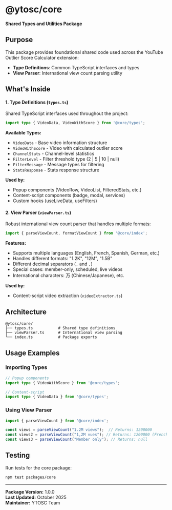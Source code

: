 # @ytosc/core

**Shared Types and Utilities Package**

## Purpose

This package provides foundational shared code used across the YouTube Outlier Score Calculator extension:

- **Type Definitions**: Common TypeScript interfaces and types
- **View Parser**: International view count parsing utility

## What's Inside

#### 1. Type Definitions (`types.ts`)

Shared TypeScript interfaces used throughout the project:

```typescript
import type { VideoData, VideoWithScore } from '@core/types';
```

**Available Types:**
- `VideoData` - Base video information structure
- `VideoWithScore` - Video with calculated outlier score
- `ChannelStats` - Channel-level statistics
- `FilterLevel` - Filter threshold type (2 | 5 | 10 | null)
- `FilterMessage` - Message types for filtering
- `StatsResponse` - Stats response structure

**Used by:**
- Popup components (VideoRow, VideoList, FilteredStats, etc.)
- Content-script components (badge, modal, services)
- Custom hooks (useLiveData, useFilters)

#### 2. View Parser (`viewParser.ts`)

Robust international view count parser that handles multiple formats:

```typescript
import { parseViewCount, formatViewCount } from '@core/index';
```

**Features:**
- Supports multiple languages (English, French, Spanish, German, etc.)
- Handles different formats: "1.2K", "12M", "1.5B"
- Different decimal separators (`.` and `,`)
- Special cases: member-only, scheduled, live videos
- International characters: 万 (Chinese/Japanese), etc.

**Used by:**
- Content-script video extraction (`videoExtractor.ts`)

## Architecture

```
@ytosc/core/
├── types.ts           # Shared type definitions
├── viewParser.ts      # International view parsing
└── index.ts           # Package exports
```

## Usage Examples

### Importing Types

```typescript
// Popup components
import type { VideoWithScore } from '@core/types';

// Content-script
import type { VideoData } from '@core/types';
```

### Using View Parser

```typescript
import { parseViewCount } from '@core/index';

const views = parseViewCount("1.2M views");  // Returns: 1200000
const views2 = parseViewCount("1,2M vues"); // Returns: 1200000 (French)
const views3 = parseViewCount("Member only"); // Returns: null
```

## Testing

Run tests for the core package:

```bash
npm test packages/core
```

---

**Package Version:** 1.0.0  
**Last Updated:** October 2025  
**Maintainer:** YTOSC Team

